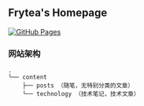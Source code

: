 ## Frytea's Homepage

[![GitHub Pages](https://github.com/songtianlun/songtianlun.github.io/actions/workflows/main.yml/badge.svg?branch=main)](https://github.com/songtianlun/songtianlun.github.io/actions/workflows/main.yml)

### 网站架构

```
.
└── content
    ├── posts （随笔，无特别分类的文章）
    └── technology （技术笔记，技术文章）
```

